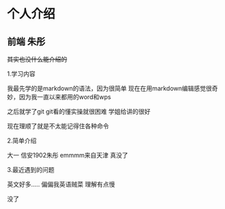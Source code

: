 # 个人介绍
## 前端 朱彤
~~其实也没什么能介绍的~~

1.学习内容

我最先学的是markdown的语法，因为很简单
现在在用markdown编辑感觉很奇妙，因为我一直以来都用的word和wps

之后就学了git git看的懂实操就很困难
学姐给讲的很好 
 
 现在理顺了就是不太能记得住各种命令

 2.简单介绍 

 大一 信安1902朱彤 emmmm来自天津 真没了

 3.最近遇到的问题 

 英文好多.....  偏偏我英语贼菜
 理解有点慢

 没了
 

